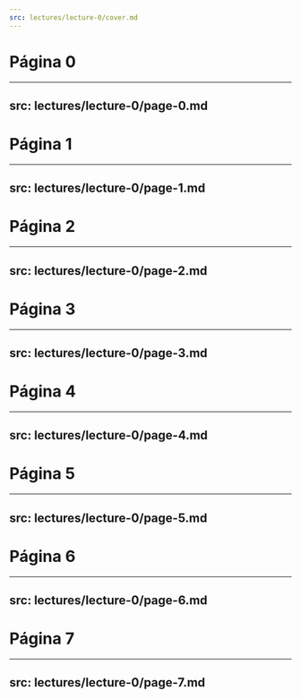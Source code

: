 ```yaml
---
src: lectures/lecture-0/cover.md
---
```


# Página 0

---
src: lectures/lecture-0/page-0.md
---

# Página 1

---
src: lectures/lecture-0/page-1.md
---

# Página 2

---
src: lectures/lecture-0/page-2.md
---

# Página 3

---
src: lectures/lecture-0/page-3.md
---

# Página 4

---
src: lectures/lecture-0/page-4.md
---

# Página 5

---
src: lectures/lecture-0/page-5.md
---

# Página 6

---
src: lectures/lecture-0/page-6.md
---

# Página 7

---
src: lectures/lecture-0/page-7.md
---